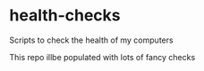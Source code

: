 # health-checks
Scripts to check the health of my computers

This repo illbe populated with lots of fancy checks

